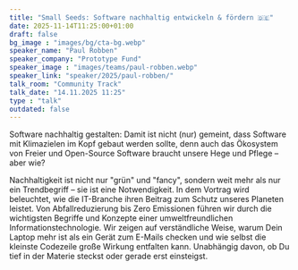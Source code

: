 ```yaml
---
title: "Small Seeds: Software nachhaltig entwickeln & fördern 🇩🇪"
date: 2025-11-14T11:25:00+01:00
draft: false
bg_image : "images/bg/cta-bg.webp"
speaker_name: "Paul Robben"
speaker_company: "Prototype Fund"
speaker_image : "images/teams/paul-robben.webp"
speaker_link: "speaker/2025/paul-robben/"
talk_room: "Community Track"
talk_date: "14.11.2025 11:25"
type : "talk"
outdated: false
---
```


Software nachhaltig gestalten: Damit ist nicht (nur) gemeint, dass Software mit Klimazielen im Kopf gebaut werden sollte, denn auch das Ökosystem von Freier und Open-Source Software braucht unsere Hege und Pflege – aber wie?

Nachhaltigkeit ist nicht nur "grün" und "fancy", sondern weit mehr als nur ein Trendbegriff – sie ist eine Notwendigkeit. In dem Vortrag wird beleuchtet, wie die IT-Branche ihren Beitrag zum Schutz unseres Planeten leistet. Von Abfallreduzierung bis Zero Emissionen führen wir durch die wichtigsten Begriffe und Konzepte einer umweltfreundlichen Informationstechnologie. Wir zeigen auf verständliche Weise, warum Dein Laptop mehr ist als ein Gerät zum E-Mails checken und wie selbst die kleinste Codezeile große Wirkung entfalten kann. Unabhängig davon, ob Du tief in der Materie steckst oder gerade erst einsteigst.
